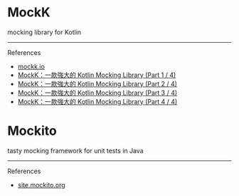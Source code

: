 # MockK

mocking library for Kotlin

---

References

- [mockk.io](https://mockk.io/)
- [MockK：一款強大的 Kotlin Mocking Library (Part 1 / 4)](https://medium.com/joe-tsai/mockk-%E4%B8%80%E6%AC%BE%E5%BC%B7%E5%A4%A7%E7%9A%84-kotlin-mocking-library-part-1-4-39a85e42b8)
- [MockK：一款強大的 Kotlin Mocking Library (Part 2 / 4)](https://medium.com/joe-tsai/mockk-%E4%B8%80%E6%AC%BE%E5%BC%B7%E5%A4%A7%E7%9A%84-kotlin-mocking-library-part-2-4-4be059331110)
- [MockK：一款強大的 Kotlin Mocking Library (Part 3 / 4)](https://medium.com/joe-tsai/mockk-%E4%B8%80%E6%AC%BE%E5%BC%B7%E5%A4%A7%E7%9A%84-kotlin-mocking-library-part-3-4-79b40fb73964)
- [MockK：一款強大的 Kotlin Mocking Library (Part 4 / 4)](https://medium.com/joe-tsai/mockk-%E4%B8%80%E6%AC%BE%E5%BC%B7%E5%A4%A7%E7%9A%84-kotlin-mocking-library-part-4-4-f82443848a3a)

# Mockito

tasty mocking framework for unit tests in Java

---

References

- [site.mockito.org](https://site.mockito.org/)

